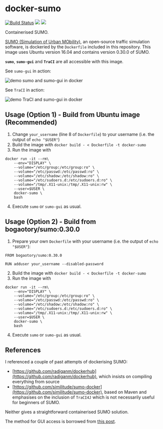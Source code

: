 # docker-sumo

[![Build Status](https://travis-ci.org/bogaotory/docker-sumo.svg?branch=master)](https://travis-ci.org/bogaotory/docker-sumo)
[![](https://images.microbadger.com/badges/version/bogaotory/sumo:0.30.0.svg)](https://microbadger.com/images/bogaotory/sumo:0.30.0)
[![](https://images.microbadger.com/badges/image/bogaotory/sumo:0.30.0.svg)](https://microbadger.com/images/bogaotory/sumo:0.30.0)

Containerised SUMO.

[SUMO (Simulation of Urban MObility)](http://sumo.dlr.de/wiki/Simulation_of_Urban_MObility_-_Wiki), an open-source traffic simulation software, is dockeried by the `Dockerfile` included in this repository. This image uses Ubuntu version 16.04 and contains version 0.30.0 of SUMO.

**`sumo`**, **`sumo-gui`** and **`TraCI`** are all accessible with this image.

See `sumo-gui` in action:

![demo sumo and sumo-gui in docker](https://github.com/bogaotory/docker-sumo/blob/master/docker-sumo-demo1.gif)

See `TraCI` in action:

![demo TraCI and sumo-gui in docker](https://github.com/bogaotory/docker-sumo/blob/master/docker-sumo-demo2.gif)


## Usage (Option 1) - Build from Ubuntu image (Recommended)

1. Change `your_username` (line 8 of `Dockerfile`) to your username (i.e. the output of `echo "$USER"`)
2. Build the image with `docker build - < Dockerfile -t docker-sumo`
3. Run the image with
```
docker run -it --rm\
    --env="DISPLAY" \
    --volume="/etc/group:/etc/group:ro" \
    --volume="/etc/passwd:/etc/passwd:ro" \
    --volume="/etc/shadow:/etc/shadow:ro" \
    --volume="/etc/sudoers.d:/etc/sudoers.d:ro" \
    --volume="/tmp/.X11-unix:/tmp/.X11-unix:rw" \
    --user=$USER \
    docker-sumo \
    bash
```
4. Execute `sumo` or `sumo-gui` as usual.

## Usage (Option 2) - Build from bogaotory/sumo:0.30.0

1. Prepare your own `Dockerfile` with your username (i.e. the output of `echo "$USER"`):
```
FROM bogaotory/sumo:0.30.0

RUN adduser your_username --disabled-password
```
2. Build the image with `docker build - < Dockerfile -t docker-sumo`
3. Run the image with
```
docker run -it --rm\
    --env="DISPLAY" \
    --volume="/etc/group:/etc/group:ro" \
    --volume="/etc/passwd:/etc/passwd:ro" \
    --volume="/etc/shadow:/etc/shadow:ro" \
    --volume="/etc/sudoers.d:/etc/sudoers.d:ro" \
    --volume="/tmp/.X11-unix:/tmp/.X11-unix:rw" \
    --user=$USER \
    docker-sumo \
    bash
```
4. Execute `sumo` or `sumo-gui` as usual.

## References
I referenced a couple of past attempts of dockerising SUMO:

- [https://github.com/radiganm/dockerhub](https://github.com/radiganm/dockerhub), which insists on compiling everything from source
- [https://github.com/similitude/sumo-docker](https://github.com/similitude/sumo-docker), based on Maven and emphasises on the inclusion of `TraCI4J` which is not necessarily useful for beginners of SUMO.

Neither gives a straightforward containerised SUMO solution.

The method for GUI access is borrowed from [this post](http://wiki.ros.org/docker/Tutorials/GUI).




